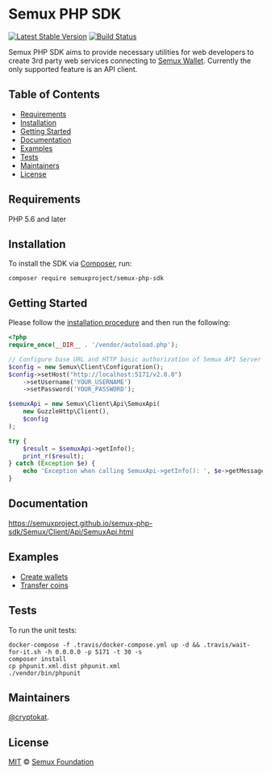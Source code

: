# Semux PHP SDK

[![Latest Stable Version](https://img.shields.io/packagist/v/semuxproject/semux-php-sdk.svg)](https://packagist.org/packages/semuxproject/semux-php-sdk)
[![Build Status](https://travis-ci.org/semuxproject/semux-php-sdk.svg?branch=master)](https://travis-ci.org/semuxproject/semux-php-sdk)

Semux PHP SDK aims to provide necessary utilities for web developers to create 3rd party web services connecting to [Semux Wallet](https://github.com/semuxproject/semux). Currently the only supported feature is an API client.

## Table of Contents

- [Requirements](#requirements)
- [Installation](#installation)
- [Getting Started](#getting-started)
- [Documentation](#documentation)
- [Examples](#examples)
- [Tests](#tests)
- [Maintainers](#maintainers)
- [License](#license)

## Requirements

PHP 5.6 and later

## Installation

To install the SDK via [Composer](http://getcomposer.org/), run:

```
composer require semuxproject/semux-php-sdk
```

## Getting Started

Please follow the [installation procedure](#installation) and then run the following:

```php
<?php
require_once(__DIR__ . '/vendor/autoload.php');

// Configure base URL and HTTP basic authorization of Semux API Server
$config = new Semux\Client\Configuration();
$config->setHost("http://localhost:5171/v2.0.0")
    ->setUsername('YOUR_USERNAME')
    ->setPassword('YOUR_PASSWORD');

$semuxApi = new Semux\Client\Api\SemuxApi(
    new GuzzleHttp\Client(),
    $config
);

try {
    $result = $semuxApi->getInfo();
    print_r($result);
} catch (Exception $e) {
    echo 'Exception when calling SemuxApi->getInfo(): ', $e->getMessage(), PHP_EOL;
}
```

## Documentation

https://semuxproject.github.io/semux-php-sdk/Semux/Client/Api/SemuxApi.html

## Examples

- [Create wallets](./examples/create-wallets.php)
- [Transfer coins](./examples/transfer-coins.php)

## Tests

To run the unit tests:

```
docker-compose -f .travis/docker-compose.yml up -d && .travis/wait-for-it.sh -h 0.0.0.0 -p 5171 -t 30 -s
composer install
cp phpunit.xml.dist phpunit.xml
./vendor/bin/phpunit
```

## Maintainers

[@cryptokat](https://github.com/cryptokat).

## License

[MIT](LICENSE) © [Semux Foundation](https://github.com/semuxproject)